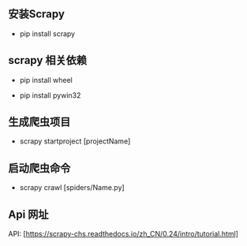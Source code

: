 ## 安装Scrapy

- pip install scrapy

## scrapy 相关依赖

- pip install wheel

- pip install pywin32

## 生成爬虫项目

- scrapy startproject [projectName]

## 启动爬虫命令

- scrapy crawl [spiders/Name.py]

## Api 网址

API: [https://scrapy-chs.readthedocs.io/zh_CN/0.24/intro/tutorial.html]
